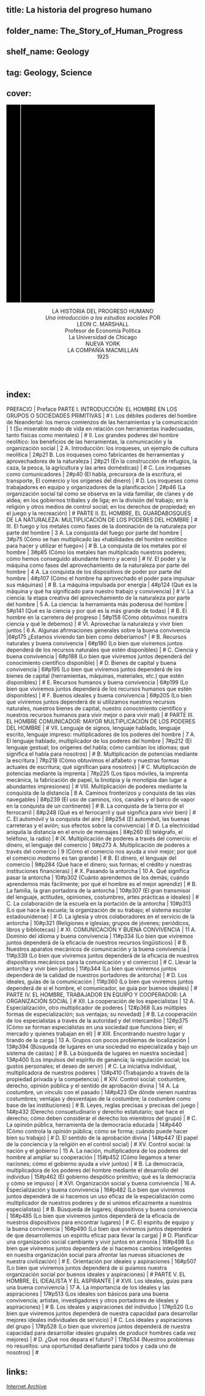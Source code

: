 ## title: La historia del progreso humano
## folder_name: The_Story_of_Human_Progress
## shelf_name: Geology
## tag: Geology, Science
## cover:
<div class="urantiapedia-book-front urantiapedia-book-science">
<svg xmlns="http://www.w3.org/2000/svg" width="102.6mm" height="136.8mm" viewBox="0 0 102.6 136.8" version="1.1">
	<g transform="translate(-7,-5)">
		<rect width="9.6" height="136.8" x="7" y="5" />
		<rect width="96.9" height="136.8" x="17" y="5" />
		<text style="font-size:5px" x="61" y="22">Leon C. Marshall</text>
		<text style="font-size:4px" x="61" y="125">Nueva York: The Macmillan Company, 1923-1928</text>
		<text style="font-size:9px" x="61" y="60">La historia del</text>
		<text style="font-size:9px" x="61" y="70">Progreso humano</text>
	</g>
</svg>
</div>

<p style="text-align:center;">
<span class="text-h3">LA HISTORIA DEL PROGRESO HUMANO</span><br>
<em>Una introducción</em>
<em>a los estudios sociales</em>
POR<br>
<span class="text-h5">LEON C. MARSHALL</span><br>
Profesor de Economía Política<br>
La Universidad de Chicago<br>
NUEVA YORK<br>
LA COMPAÑÍA MACMILLAN<br>
1925<br>
<br>
</p>

<br>




## index:
PREFACIO | Preface
PARTE I. INTRODUCCIÓN: EL HOMBRE EN LOS GRUPOS O SOCIEDADES PRIMITIVAS | #
	I. Los débiles poderes del hombre de Neandertal: los meros comienzos de las herramientas y la comunicación | 1
		(Su miserable modo de vida en relación con herramientas inadecuadas, tanto físicas como mentales) | #
	II. Los grandes poderes del hombre neolítico: los beneficios de las herramientas, la comunicación y la organización social | 2
		A. Introducción: los iroqueses, un ejemplo de cultura neolítica | 2#p21
		B. Los iroqueses como fabricantes de herramientas y aprovechadores de la naturaleza | 2#p21
			(En la construcción de refugios, la caza, la pesca, la agricultura y las artes domésticas) | #
		C. Los iroqueses como comunicadores | 2#p40
			(El habla, precursora de la escritura, el transporte,
		El comercio y los orígenes del dinero) | #
		D. Los iroqueses como trabajadores en equipo y organizadores de la planificación | 2#p46
			(La organización social tal como se observa en la vida familiar, de clanes y de aldea; en los gobiernos tribales y de liga; en la división del trabajo; en la religión y otros medios de control social; en los derechos de propiedad; en el juego y la recreación) | #
PARTE II. EL HOMBRE, EL GUARDABOSQUES DE LA NATURALEZA: MULTIPLICACIÓN DE LOS PODERES DEL HOMBRE | #
	III. El fuego y los metales como fases de la dominación de la naturaleza por parte del hombre | 3
		A. La conquista del fuego por parte del hombre | 3#p75
			(Cómo se han multiplicado las «habilidades del hombre neolítico para hacer y utilizar el fuego») | #
		B. La conquista de los metales por el hombre | 3#p85
			(Cómo los metales han multiplicado nuestros poderes; cómo hemos conseguido abundante hierro y acero) | #
	IV. El poder y la máquina como fases del aprovechamiento de la naturaleza por parte del hombre | 4
		A. La conquista de los dispositivos de poder por parte del hombre | 4#p107
			(Cómo el hombre ha aprovechado el poder para impulsar sus máquinas) | #
		B. La máquina impulsada por energía | 4#p124
			(Qué es la máquina y qué ha significado para nuestro trabajo y convivencia) | #
	V. La ciencia: la etapa creativa del aprovechamiento de la naturaleza por parte del hombre | 5
		A. La ciencia: la herramienta más poderosa del hombre | 5#p141
			(Qué es la ciencia y por qué es la más grande de todas) | #
		B. El hombre en la carretera del progreso | 5#p158
			(Cómo obtuvimos nuestra ciencia y qué le debemos) | #
	VI. Aprovechar la naturaleza y vivir bien juntos | 6
		A. Algunas afirmaciones generales sobre la buena convivencia |6#p175
			¿Estamos viviendo tan bien como deberíamos? | #
		B. Recursos naturales y buena convivencia | 6#p180
			(Lo bien que viviremos juntos dependerá de los recursos naturales que estén disponibles) | #
		C. Ciencia y buena convivencia | 6#p188
			(Lo bien que viviremos juntos dependerá del conocimiento científico disponible) | #
		D. Bienes de capital y buena convivencia | 6#p195
			(Lo bien que viviremos juntos dependerá de los bienes de capital (herramientas, máquinas, materiales, etc.) que estén disponibles) | #
		E. Recursos humanos y buena convivencia | 6#p199
			(Lo bien que viviremos juntos dependerá de los recursos humanos que estén disponibles) | #
		F. Buenos ideales y buena convivencia | 6#p205
			(Lo bien que viviremos juntos dependerá de si utilizamos nuestros recursos naturales, nuestros bienes de capital, nuestro conocimiento científico y nuestros recursos humanos para vivir mejor o para vivir mal) | #
PARTE III. EL HOMBRE COMUNICADOR: MAYOR MULTIPLICACIÓN DE LOS PODERES DEL HOMBRE | #
	VII. Lenguaje de signos, lenguaje hablado, lenguaje escrito, lenguaje impreso: multiplicadores de los poderes del hombre | 7
		A. El lenguaje hablado, multiplicador de los poderes del hombre | 7#p212
			(El lenguaje gestual; los orígenes del habla; cómo cambian los idiomas; qué significa el habla para nosotros) | #
		B. Multiplicación de potencias mediante la escritura | 7#p218
			(Cómo obtuvimos el alfabeto y nuestras formas actuales de escritura; qué significan para nosotros) | #
		C. Multiplicación de potencias mediante la imprenta | 7#p225
			(Los tipos móviles, la imprenta mecánica, la fabricación de papel, la linotipia y la monotipia dan lugar a abundantes impresiones) | #
	VIII. Multiplicación de poderes mediante la conquista de la distancia | 8
		A. Caminos fronterizos y conquista de las vías navegables | 8#p239
			(El uso de caminos, ríos, canales y el barco de vapor en la conquista de un continente) | #
		B. La conquista de la tierra por el ferrocarril | 8#p248
			(Qué es el ferrocarril y qué significa para vivir bien) | #
		C. El automóvil y la conquista del aire | 8#p254
			(El automóvil, las buenas carreteras y el avión; sus efectos sobre la convivencia) | #
		D. La electricidad aniquila la distancia en el envío de mensajes | 8#p260
			(El telégrafo, el teléfono, la radio) | #
	IX. Multiplicación de poderes a través del comercio: el dinero, el lenguaje del comercio | 9#p273
		A. Multiplicación de poderes a través del comercio | 9
			(Cómo el comercio nos ayuda a vivir mejor; por qué el comercio moderno es tan grande) | #
		B. El dinero, el lenguaje del comercio | 9#p284
			(Qué hace el dinero; sus formas; el crédito y nuestras instituciones financieras) | #
	X. Pasando la antorcha | 10
		A. Qué significa pasar la antorcha | 10#p302
			(Cuánto aprendemos de los demás; cuándo aprendemos más fácilmente; por qué el hombre es el mejor aprendiz) | #
		B. La familia, la gran portadora de la antorcha | 10#p307
			(El gran transmisor del lenguaje, actitudes, opiniones, costumbres, artes prácticas e ideales) | #
		C. La colaboración de la escuela en la portación de la antorcha | 10#p313
			(Lo que hace la escuela; la organización de su trabajo; el sistema escolar estadounidense) | #
		D. La iglesia y otros colaboradores en el servicio de la antorcha | 10#p321
			(Religiones e iglesias; grupos de jóvenes; periódicos, libros y bibliotecas) | #
	XI. COMUNICACIÓN Y BUENA CONVIVENCIA | 11
		A. Dominio del idioma y buena convivencia | 11#p334
			(Lo bien que viviremos juntos dependerá de la eficacia de nuestros recursos lingüísticos) | #
		B. Nuestros aparatos mecánicos de comunicación y la buena convivencia | 11#p339
			(Lo bien que viviremos juntos dependerá de la eficacia de nuestros dispositivos mecánicos para la comunicación y el comercio) | #
		C. Llevar la antorcha y vivir bien juntos | 11#p344
			(Lo bien que viviremos juntos dependerá de la calidad de nuestros portadores de antorcha) | #
		D. Los ideales, guías de la comunicación | 11#p360
			(Lo bien que viviremos juntos dependerá de si el hombre, el comunicador, se guía por buenos ideales) | #
PARTE IV. EL HOMBRE, TRABAJADOR EN EQUIPO Y COOPERADOR: LA ORGANIZACIÓN SOCIAL | #
	XII. La cooperación de los especialistas | 12
		A. Especialización, otro multiplicador de poderes | 12#p368
			(Las múltiples formas de especialización; sus ventajas; su novedad) | #
		B. La cooperación de los especialistas a través de la autoridad y del intercambio | 12#p375
			(Cómo se forman especialistas en una sociedad que funciona bien; el mercado y quienes trabajan en él) | #
	XIII. Encontrando nuestro lugar y tirando de la carga | 13
		A. Grupos con pocos problemas de localización | 13#p394
			(Búsqueda de lugares en una sociedad no especializada y bajo un sistema de castas) | #
		B. La búsqueda de lugares en nuestra sociedad | 13#p400
			(Los impulsos del espíritu de ganancia; la regulación social; los gustos personales; el deseo de servir) | #
		C. La iniciativa individual, multiplicadora de nuestros poderes | 13#p410
			(Trabajando a través de la propiedad privada y la competencia) | #
	XIV. Control social: costumbre, derecho, opinión pública y el sentido de aprobación divina | 14
		A. La costumbre, un vínculo con el pasado | 14#p423
			(De dónde vienen nuestras costumbres; ventajas y desventajas de la costumbre; la costumbre como base de las instituciones) | #
		B. Leyes, reglas precisas y precisas del juego | 14#p432
			(Derecho consuetudinario y derecho estatutario; qué hace el derecho; cómo deben considerar el derecho los miembros del grupo) | #
		C. La opinión pública, herramienta de la democracia educada | 14#p440
			(Cómo controla la opinión pública; cómo se forma; cuándo puede hacer bien su trabajo) | #
		D. El sentido de la aprobación divina | 14#p447
			(El papel de la conciencia y la religión en el control social) | #
	XV. Control social: la nación y el gobierno | 15
		A. La nación, multiplicadora de los poderes del hombre al ampliar su cooperación | 15#p452
			(Cómo llegamos a tener naciones; cómo el gobierno ayuda a vivir juntos) | #
		B. La democracia, multiplicadora de los poderes del hombre mediante el desarrollo del individuo | 15#p462
			(El gobierno despótico primitivo; qué es la democracia y cómo se impuso) | #
	XVI. Organización social y buena convivencia | 16
		A. Especialización y buena convivencia | 16#p482
			(Lo bien que viviremos juntos dependerá de si hacemos un uso eficaz de la especialización como multiplicador de nuestros poderes y de si unimos eficazmente a nuestros especialistas) | #
		B. Búsqueda de lugares; dispositivos y buena convivencia | 16#p485
			(Lo bien que viviremos juntos dependerá de la eficacia de nuestros dispositivos para encontrar lugares) | #
		C. El espíritu de equipo y la buena convivencia | 16#p490
			(Lo bien que viviremos juntos dependerá de que desarrollemos un espíritu eficaz para llevar la carga) | #
		D. Planificar una organización social cambiante y vivir juntos en armonía | 16#p498
			(Lo bien que viviremos juntos dependerá de si hacemos cambios inteligentes en nuestra organización social para afrontar las nuevas situaciones de nuestra civilización) | #
		E. Orientación por ideales y aspiraciones | 16#p507
			(Lo bien que viviremos juntos dependerá de si guiamos nuestra organización social por buenos ideales y aspiraciones) | #
PARTE V. EL HOMBRE, EL IDEALISTA Y EL ASPIRANTE | #
	XVII. Los ideales, guías para una buena convivencia | 17
		A. La importancia de los ideales y las aspiraciones | 17#p513
			(Los ideales son básicos para una buena convivencia; artistas, investigadores y otros portadores de ideales y aspiraciones) | #
		B. Los ideales y aspiraciones del individuo | 17#p520
			(Lo bien que viviremos juntos dependerá de nuestra capacidad para desarrollar mejores ideales individuales de servicio) | #
		C. Los ideales y aspiraciones del grupo | 17#p528
			(Lo bien que viviremos juntos dependerá de nuestra capacidad para desarrollar ideales grupales de producir hombres cada vez mejores) | #
		D. ¿Qué nos depara el futuro? | 17#p534
			(Nuestros problemas no resueltos: una oportunidad desafiante para todos y cada uno de nosotros) | #

## links:
[Internet Archive](https://archive.org/details/in.ernet.dli.2015.187349)